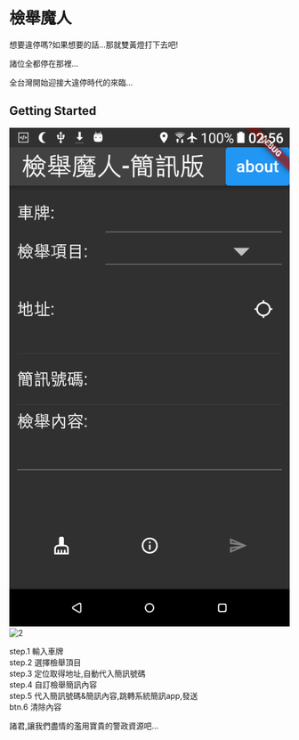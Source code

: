 # 檢舉魔人

想要違停嗎?如果想要的話...那就雙黃燈打下去吧!  
  
諸位全都停在那裡...  

全台灣開始迎接大違停時代的來臨...  

## Getting Started

![1](1.png)
![2](https://user-images.githubusercontent.com/55621499/158184333-611f5859-8456-4aa1-bf76-f964c18c44d5.png)

step.1 輸入車牌  
step.2 選擇檢舉頂目  
step.3 定位取得地址,自動代入簡訊號碼  
step.4 自訂檢舉簡訊內容  
step.5 代入簡訊號碼&簡訊內容,跳轉系統簡訊app,發送  
btn.6 清除內容  

諸君,讓我們盡情的濫用寶貴的警政資源吧...  
